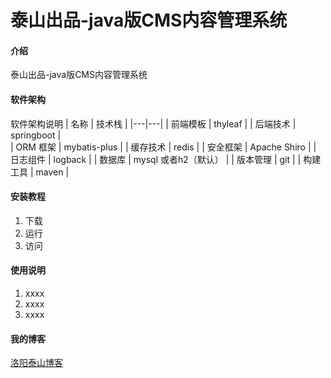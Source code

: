 # 泰山出品-java版CMS内容管理系统

#### 介绍
泰山出品-java版CMS内容管理系统

#### 软件架构

软件架构说明
| 名称  |  技术栈  |
|---|---|
| 前端模板  |   thyleaf |
| 后端技术  |  springboot  |  
| ORM 框架  |  mybatis-plus  | 
| 缓存技术  |  redis  |
| 安全框架  | Apache Shiro  |
|  日志组件 |   logback |
|  数据库 |  mysql 或者h2（默认） |
| 版本管理  |   git |
| 构建工具  |  maven |



#### 安装教程

1. 下载
2. 运行
3. 访问

#### 使用说明

1.  xxxx
2.  xxxx
3.  xxxx

#### 我的博客
[洛阳泰山博客](http://https://blog.csdn.net/weixin_40986713)
